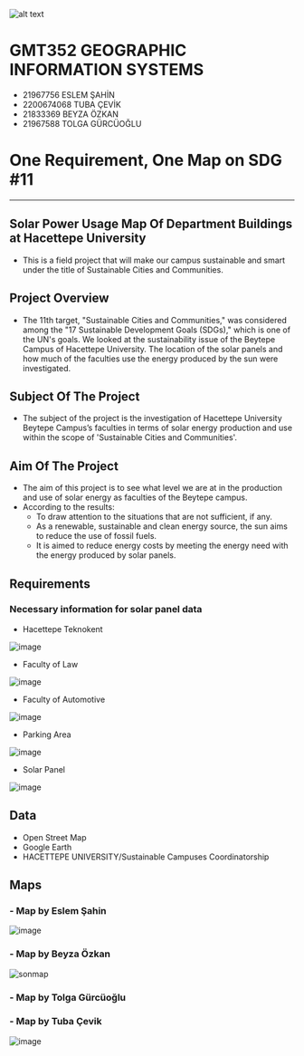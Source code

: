 ![alt text](https://www.freelogovectors.net/wp-content/uploads/2020/07/hacettepe-universitesi-logo-768x178.png)

# GMT352 GEOGRAPHIC INFORMATION SYSTEMS
* 21967756 ESLEM ŞAHİN 
* 2200674068 TUBA ÇEVİK 
* 21833369 BEYZA ÖZKAN 
* 21967588 TOLGA GÜRCÜOĞLU


# One Requirement, One Map on SDG #11

---

## Solar Power Usage Map Of Department Buildings at Hacettepe University


- This is a field project that will make our campus sustainable and smart under the title of Sustainable Cities and Communities.

## Project Overview

* The 11th target, "Sustainable Cities and Communities," was considered among the "17 Sustainable Development Goals (SDGs)," which is one of the UN's goals. We looked at the sustainability issue of the Beytepe Campus of Hacettepe University. The location of the solar panels and how much of the faculties use the energy produced by the sun were investigated.

## Subject Of The Project

* The subject of the project is the investigation of Hacettepe University Beytepe Campus’s faculties in terms of solar energy production and use within the scope of 'Sustainable Cities and Communities'.

## Aim Of The Project

* The aim of this project is to see what level we are at in the production and use of solar energy as faculties of the Beytepe campus. 
 * According to the results:
    * To draw attention to the situations that are not sufficient, if any.
    * As a renewable, sustainable and clean energy source, the sun aims to reduce the use of fossil fuels.
    * It is aimed to reduce energy costs by meeting the energy need with the energy produced by solar panels.

## Requirements

### Necessary information for solar panel data

* Hacettepe Teknokent 

![image](https://user-images.githubusercontent.com/120361919/228573404-bd1d4cfa-415c-4cca-8971-39779f2bc570.png)

* Faculty of Law 

![image](https://user-images.githubusercontent.com/120361919/228573839-70ec5e6e-5cbf-4644-abfc-cb9885030732.png)

* Faculty of Automotive

![image](https://user-images.githubusercontent.com/120361919/228575020-7a0e5eab-adb9-49f0-8e81-61d330a9b750.png)

* Parking Area

![image](https://user-images.githubusercontent.com/120361919/228575776-c1069318-dc14-4153-aadb-72fb99a9f206.png)

* Solar Panel 

![image](https://user-images.githubusercontent.com/120361919/228576740-d3dc97ec-c7f7-4ec5-b050-e80a654b91c5.png)



## Data 
* Open Street Map
* Google Earth
* HACETTEPE UNIVERSITY/Sustainable Campuses Coordinatorship

## Maps

### - Map by Eslem Şahin 

![image](https://user-images.githubusercontent.com/120361919/228567933-e58460e1-d7ba-4634-a899-24a8a4b20e50.png)


### - Map by Beyza Özkan

![sonmap](https://user-images.githubusercontent.com/81756642/228619869-286a9558-44de-441f-954e-41d9c674aa89.jpg)


### - Map by Tolga Gürcüoğlu

### - Map by Tuba Çevik

![image](https://user-images.githubusercontent.com/128680001/228599548-32a91ccb-ac9a-455e-b7a9-64c261d3d781.png)


